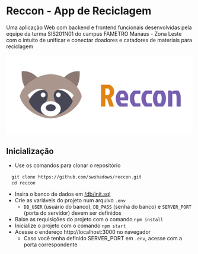 # Reccon - App de Reciclagem

Uma aplicação Web com backend e frontend funcionais desenvolvidas pela equipe da turma SIS201N01 do campus FAMETRO Manaus - Zona Leste com o intuito de unificar e conectar doadores e catadores de materiais para reciclagem

![Logo](/public/assets/banner.svg)

## Inicialização

- Use os comandos para clonar o repositório

```
  git clone https://github.com/swshadows/reccon.git
  cd reccon
```

- Insira o banco de dados em [/db/init.sql](db/init.sql)
- Crie as variáveis do projeto num arquivo `.env`
  - `DB_USER` (usuário do banco), `DB_PASS` (senha do banco) e `SERVER_PORT` (porta do servidor) devem ser definidos
- Baixe as requisições do projeto com o comando `npm install`
- Inicialize o projeto com o comando `npm start`
- Acesse o endereço http://localhost:3000 no navegador
  - Caso você tenha definido SERVER_PORT em `.env`, acesse com a porta correspondente
